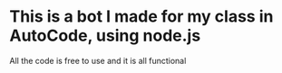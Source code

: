 # This is a bot I made for my class in AutoCode, using node.js

All the code is free to use and it is all functional
